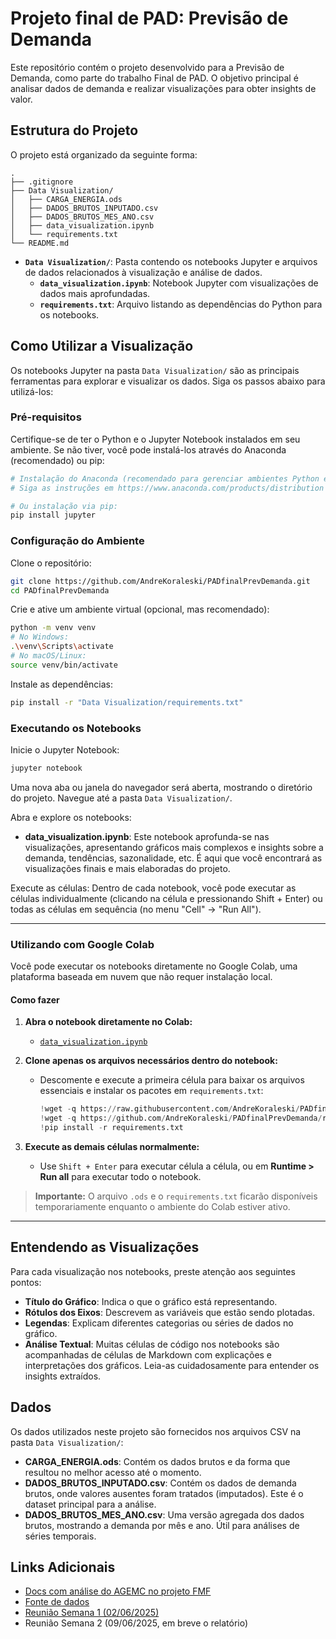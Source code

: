 # Projeto final de PAD: Previsão de Demanda

Este repositório contém o projeto desenvolvido para a Previsão de Demanda, como parte do trabalho Final de PAD. O objetivo principal é analisar dados de demanda e realizar visualizações para obter insights de valor.

## Estrutura do Projeto

O projeto está organizado da seguinte forma:

```
.
├── .gitignore
├── Data Visualization/
│   ├── CARGA_ENERGIA.ods
│   ├── DADOS_BRUTOS_INPUTADO.csv
│   ├── DADOS_BRUTOS_MES_ANO.csv
│   ├── data_visualization.ipynb
│   └── requirements.txt
└── README.md
```

- **`Data Visualization/`**: Pasta contendo os notebooks Jupyter e arquivos de dados relacionados à visualização e análise de dados.
    - **`data_visualization.ipynb`**: Notebook Jupyter com visualizações de dados mais aprofundadas.
    - **`requirements.txt`**: Arquivo listando as dependências do Python para os notebooks.

## Como Utilizar a Visualização

Os notebooks Jupyter na pasta `Data Visualization/` são as principais ferramentas para explorar e visualizar os dados. Siga os passos abaixo para utilizá-los:

### Pré-requisitos

Certifique-se de ter o Python e o Jupyter Notebook instalados em seu ambiente. Se não tiver, você pode instalá-los através do Anaconda (recomendado) ou pip:

```bash
# Instalação do Anaconda (recomendado para gerenciar ambientes Python e Jupyter)
# Siga as instruções em https://www.anaconda.com/products/distribution

# Ou instalação via pip:
pip install jupyter
```

### Configuração do Ambiente

Clone o repositório:

```bash
git clone https://github.com/AndreKoraleski/PADfinalPrevDemanda.git
cd PADfinalPrevDemanda
```

Crie e ative um ambiente virtual (opcional, mas recomendado):

```bash
python -m venv venv
# No Windows:
.\venv\Scripts\activate
# No macOS/Linux:
source venv/bin/activate
```

Instale as dependências:

```bash
pip install -r "Data Visualization/requirements.txt"
```

### Executando os Notebooks

Inicie o Jupyter Notebook:

```bash
jupyter notebook
```

Uma nova aba ou janela do navegador será aberta, mostrando o diretório do projeto. Navegue até a pasta `Data Visualization/`.

Abra e explore os notebooks:

- **data_visualization.ipynb**: Este notebook aprofunda-se nas visualizações, apresentando gráficos mais complexos e insights sobre a demanda, tendências, sazonalidade, etc. É aqui que você encontrará as visualizações finais e mais elaboradas do projeto.

Execute as células: Dentro de cada notebook, você pode executar as células individualmente (clicando na célula e pressionando Shift + Enter) ou todas as células em sequência (no menu "Cell" -> "Run All").

---

### Utilizando com Google Colab

Você pode executar os notebooks diretamente no Google Colab, uma plataforma baseada em nuvem que não requer instalação local.

#### Como fazer

1. **Abra o notebook diretamente no Colab:**

   * [`data_visualization.ipynb`](https://colab.research.google.com/github/AndreKoraleski/PADfinalPrevDemanda/blob/main/Data%20Visualization/data_visualization.ipynb)

2. **Clone apenas os arquivos necessários dentro do notebook:**

   * Descomente e execute a primeira célula para baixar os arquivos essenciais e instalar os pacotes em `requirements.txt`:
   
     ```python
     !wget -q https://raw.githubusercontent.com/AndreKoraleski/PADfinalPrevDemanda/raw/main/Data%20Visualization/requirements.txt
     !wget -q https://github.com/AndreKoraleski/PADfinalPrevDemanda/raw/main/Data%20Visualization/CARGA_ENERGIA.ods
     !pip install -r requirements.txt
     ```

3. **Execute as demais células normalmente:**

   * Use `Shift + Enter` para executar célula a célula, ou em **Runtime > Run all** para executar todo o notebook.

> **Importante:** O arquivo `.ods` e o `requirements.txt` ficarão disponíveis temporariamente enquanto o ambiente do Colab estiver ativo.

---

## Entendendo as Visualizações

Para cada visualização nos notebooks, preste atenção aos seguintes pontos:

- **Título do Gráfico**: Indica o que o gráfico está representando.
- **Rótulos dos Eixos**: Descrevem as variáveis que estão sendo plotadas.
- **Legendas**: Explicam diferentes categorias ou séries de dados no gráfico.
- **Análise Textual**: Muitas células de código nos notebooks são acompanhadas de células de Markdown com explicações e interpretações dos gráficos. Leia-as cuidadosamente para entender os insights extraídos.

## Dados

Os dados utilizados neste projeto são fornecidos nos arquivos CSV na pasta `Data Visualization/`:

- **CARGA_ENERGIA.ods**: Contém os dados brutos e da forma que resultou no melhor acesso até o momento.
- **DADOS_BRUTOS_INPUTADO.csv**: Contém os dados de demanda brutos, onde valores ausentes foram tratados (imputados). Este é o dataset principal para a análise.
- **DADOS_BRUTOS_MES_ANO.csv**: Uma versão agregada dos dados brutos, mostrando a demanda por mês e ano. Útil para análises de séries temporais.

## Links Adicionais

- [Docs com análise do AGEMC no projeto FMF](https://docs.google.com/document/d/1PPNHQCxLLV-mb5vX07GgL9dPnaOQVnEGOMxIwyFBJX4/edit?usp=sharing)
- [Fonte de dados](https://dados.ons.org.br/dataset/carga-energia)
- [Reunião Semana 1 (02/06/2025)](https://docs.google.com/document/d/1S8HmkO4C1JfwL6B_pDNTo4M_6as4lxON-TS3fyrHrns/edit?usp=sharing)
- Reunião Semana 2 (09/06/2025, em breve o relatório)

